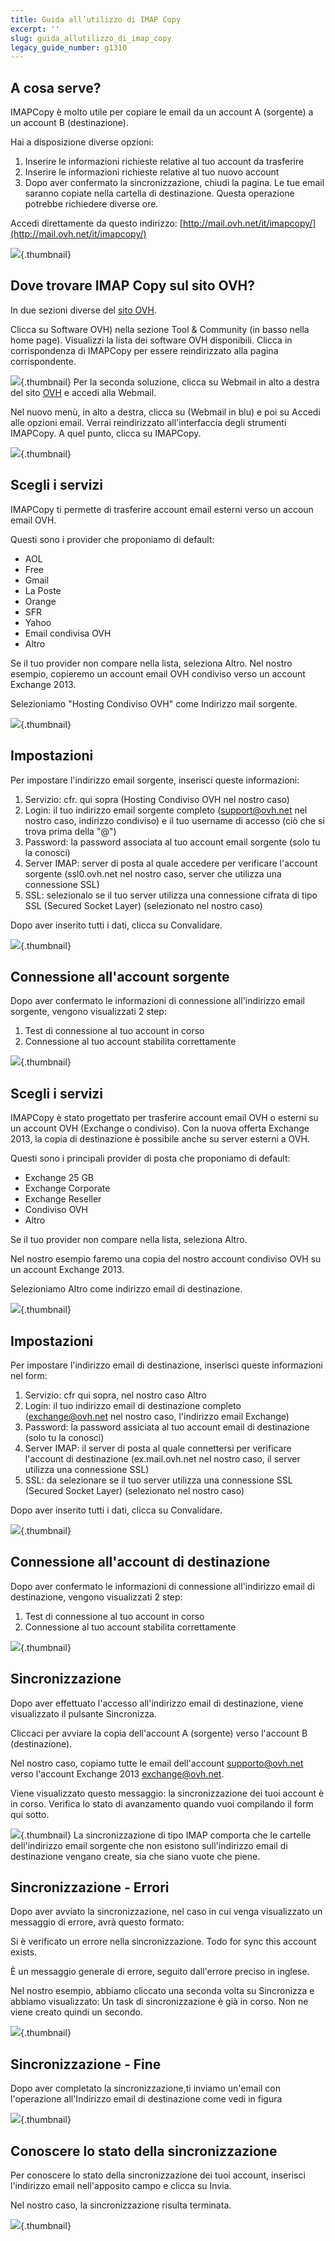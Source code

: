 ```yaml
---
title: Guida all’utilizzo di IMAP Copy
excerpt: ''
slug: guida_allutilizzo_di_imap_copy
legacy_guide_number: g1310
---
```



## A cosa serve?
IMAPCopy è molto utile per copiare le email da un account A (sorgente) a un account B (destinazione).

Hai a disposizione diverse opzioni:
1. Inserire le informazioni richieste relative al tuo account da trasferire
2. Inserire le informazioni richieste relative al tuo nuovo account
3. Dopo aver confermato la sincronizzazione, chiudi la pagina. Le tue email saranno copiate nella cartella di destinazione. Questa operazione potrebbe richiedere diverse ore.


Accedi direttamente da questo indirizzo: [http://mail.ovh.net/it/imapcopy/](http://mail.ovh.net/it/imapcopy/)

![](images/img_1423.jpg){.thumbnail}


## Dove trovare IMAP Copy sul sito OVH?
In due sezioni diverse del [sito OVH](http://www.ovh.it).

Clicca su Software OVH) nella sezione Tool & Community (in basso nella home page).
Visualizzi la lista dei software OVH disponibili. Clicca in corrispondenza di IMAPCopy per essere reindirizzato alla pagina corrispondente.

![](images/img_2846.jpg){.thumbnail}
Per la seconda soluzione, clicca su Webmail in alto a destra del sito [OVH](http://www.ovh.it) e accedi alla Webmail.

Nel nuovo menù, in alto a destra, clicca su (Webmail in blu) e poi su Accedi alle opzioni email. Verrai reindirizzato all'interfaccia degli strumenti IMAPCopy.
A quel punto, clicca su IMAPCopy.

![](images/img_2411.jpg){.thumbnail}


## Scegli i servizi
IMAPCopy ti permette di trasferire account email esterni verso un accoun email OVH.

Questi sono i provider che proponiamo di default:

- AOL
- Free
- Gmail
- La Poste
- Orange
- SFR
- Yahoo
- Email condivisa OVH
- Altro


Se il tuo provider non compare nella lista, seleziona Altro.
Nel nostro esempio, copieremo un account email OVH condiviso verso un account Exchange 2013.

Selezioniamo "Hosting Condiviso OVH" come Indirizzo mail sorgente.

![](images/img_1426.jpg){.thumbnail}


## Impostazioni
Per impostare l'indirizzo email sorgente, inserisci queste informazioni:
1. Servizio: cfr. qui sopra (Hosting Condiviso OVH nel nostro caso) 
2. Login: il tuo indirizzo email sorgente completo (support@ovh.net nel nostro caso, indirizzo condiviso) e il tuo username di accesso (ciò che si trova prima della "@")
3. Password: la password associata al tuo account email sorgente (solo tu la conosci)
4. Server IMAP: server di posta al quale accedere per verificare l'account sorgente (ssl0.ovh.net nel nostro caso, server che utilizza una connessione SSL)
5. SSL: selezionalo se il tuo server utilizza una connessione cifrata di tipo SSL (Secured Socket Layer) (selezionato nel nostro caso)

Dopo aver inserito tutti i dati, clicca su Convalidare.

![](images/img_1427.jpg){.thumbnail}


## Connessione all'account sorgente
Dopo aver confermato le informazioni di connessione all'indirizzo email sorgente, vengono visualizzati 2 step:

1. Test di connessione al tuo account in corso
2. Connessione al tuo account stabilita correttamente

![](images/img_1428.jpg){.thumbnail}


## Scegli i servizi
IMAPCopy è stato progettato per trasferire account email OVH o esterni su un account OVH (Exchange o condiviso).
Con la nuova offerta Exchange 2013, la copia di destinazione è possibile anche su server esterni a OVH.

Questi sono i principali provider di posta che proponiamo di default:

- Exchange 25 GB
- Exchange Corporate
- Exchange Reseller
- Condiviso OVH
- Altro


Se il tuo provider non compare nella lista, seleziona Altro.

Nel nostro esempio faremo una copia del nostro account condiviso OVH su un account Exchange 2013.

Selezioniamo Altro come indirizzo email di destinazione.

![](images/img_1429.jpg){.thumbnail}


## Impostazioni
Per impostare l'indirizzo email di destinazione, inserisci queste informazioni nel form:
1. Servizio: cfr qui sopra, nel nostro caso Altro
2. Login: il tuo indirizzo email di destinazione completo (exchange@ovh.net nel nostro caso, l'indirizzo email Exchange)
3. Password: la password assiciata al tuo account email di destinazione (solo tu la conosci)
4. Server IMAP: il server di posta al quale connettersi per verificare l'account di destinazione (ex.mail.ovh.net nel nostro caso, il server utilizza una connessione SSL)
5. SSL: da selezionare se il tuo server utilizza una connessione SSL (Secured Socket Layer) (selezionato nel nostro caso) 


Dopo aver inserito tutti i dati, clicca su Convalidare.

![](images/img_1430.jpg){.thumbnail}


## Connessione all'account di destinazione
Dopo aver confermato le informazioni di connessione all'indirizzo email di destinazione, vengono visualizzati 2 step:

1. Test di connessione al tuo account in corso
2. Connessione al tuo account stabilita correttamente

![](images/img_1431.jpg){.thumbnail}


## Sincronizzazione
Dopo aver effettuato l'accesso all'indirizzo email di destinazione, viene visualizzato il pulsante Sincronizza.

Cliccaci per avviare la copia dell'account A (sorgente) verso l'account B (destinazione).

Nel nostro caso, copiamo tutte le email dell'account supporto@ovh.net verso l'account Exchange 2013 exchange@ovh.net.

Viene visualizzato questo messaggio:
la sincronizzazione dei tuoi account è in corso. Verifica lo stato di avanzamento quando vuoi compilando il form qui sotto.

![](images/img_1432.jpg){.thumbnail}
La sincronizzazione di tipo IMAP comporta che le cartelle dell'indirizzo email sorgente che non esistono sull'indirizzo email di destinazione vengano create, sia che siano vuote che piene.


## Sincronizzazione - Errori
Dopo aver avviato la sincronizzazione, nel caso in cui venga visualizzato un messaggio di errore, avrà questo formato:

Si è verificato un errore nella sincronizzazione. Todo for sync this account exists.

È un messaggio generale di errore, seguito dall'errore preciso in inglese.

Nel nostro esempio, abbiamo cliccato una seconda volta su Sincronizza e abbiamo visualizzato: Un task di sincronizzazione è già in corso. Non ne viene creato quindi un secondo.

![](images/img_1433.jpg){.thumbnail}


## Sincronizzazione - Fine
Dopo aver completato la sincronizzazione,ti inviamo un'email con l'operazione all'Indirizzo email di destinazione come vedi in figura

![](images/img_1435.jpg){.thumbnail}


## Conoscere lo stato della sincronizzazione
Per conoscere lo stato della sincronizzazione dei tuoi account, inserisci l'indirizzo email nell'apposito campo e clicca su Invia.

Nel nostro caso, la sincronizzazione risulta terminata.

![](images/img_1434.jpg){.thumbnail}

